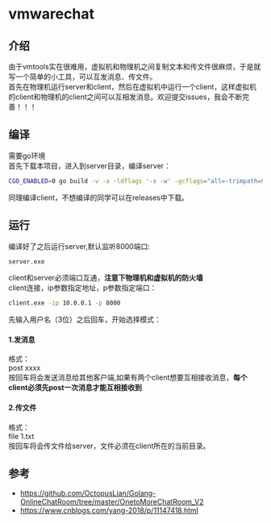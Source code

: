 # vmwarechat
## 介绍
由于vmtools实在很难用，虚拟机和物理机之间复制文本和传文件很麻烦，于是就写一个简单的小工具，可以互发消息、传文件。   
首先在物理机运行server和client，然后在虚拟机中运行一个client，这样虚拟机的client和物理机的client之间可以互相发消息。欢迎提交issues，我会不断完善！！！  

## 编译
需要go环境  
首先下载本项目，进入到server目录，编译server：
```bash
CGO_ENABLED=0 go build -v -a -ldflags '-s -w' -gcflags="all=-trimpath=${PWD}" -asmflags="all=-trimpath=${PWD}" -o ./server server.go
```
同理编译client，不想编译的同学可以在releases中下载。
## 运行
编译好了之后运行server,默认监听8000端口:
```bash
server.exe
```
client和server必须端口互通，**注意下物理机和虚拟机的防火墙**  
client连接，ip参数指定地址，p参数指定端口：
```bash
client.exe -ip 10.0.0.1 -p 8000
```
先输入用户名（3位）之后回车，开始选择模式：
#### 1.发消息

格式：  
post xxxx  
按回车将会发送消息给其他客户端,如果有两个client想要互相接收消息，**每个client必须先post一次消息才能互相接收到**  

#### 2.传文件
格式：  
file 1.txt  
按回车将会传文件给server，文件必须在client所在的当前目录。  

## 参考
- https://github.com/OctopusLian/Golang-OnlineChatRoom/tree/master/OnetoMoreChatRoom_V2
- https://www.cnblogs.com/yang-2018/p/11147418.html
